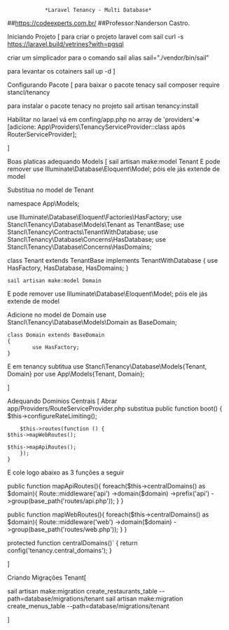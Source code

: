 				*Laravel Tenancy - Multi Database*

##https://codeexperts.com.br/ ##Professor:Nanderson Castro.

Iniciando Projeto [
para criar o projeto laravel com sail
	curl -s https://laravel.build/vetrines?with=pgsql

criar um simplicador para o comando sail
	alias sail="./vendor/bin/sail"

para levantar os cotainers 
	sail up -d 
]

Configurando Pacote [
para baixar o pacote tenacy
	sail composer require stancl/tenancy

para instalar o pacote tenacy no projeto
	sail artisan tenancy:install

Habilitar no larael
 vá em confing/app.php no array de 'providers'=>[adicione: App\Providers\TenancyServiceProvider::class após RouterServiceProvider];

]

Boas platicas adequando Models [ 
	sail artisan make:model Tenant
E pode remover use Illuminate\Database\Eloquent\Model; póis ele jás extende de model 

Substitua no model de Tenant

namespace App\Models;

use Illuminate\Database\Eloquent\Factories\HasFactory;
use Stancl\Tenancy\Database\Models\Tenant as TenantBase;
use Stancl\Tenancy\Contracts\TenantWithDatabase;
use Stancl\Tenancy\Database\Concerns\HasDatabase;
use Stancl\Tenancy\Database\Concerns\HasDomains;

class Tenant extends TenantBase implements TenantWithDatabase
{
    use HasFactory, HasDatabase, HasDomains;
}



	sail artisan make:model Domain
E pode remover use Illuminate\Database\Eloquent\Model; póis ele jás extende de model 

Adicione no model de Domain
	use Stancl\Tenancy\Database\Models\Domain as BaseDomain;

	class Domain extends BaseDomain
	{
    		use HasFactory;
	}

E em tenancy subtitua use Stancl\Tenancy\Database\Models\{Tenant, Domain} por
use App\Models\{Tenant, Domain};

]

Adequando Domínios Centrais [
Abrar app/Providers/RouteServiceProvider.php
substitua 
    public function boot()
    {
        $this->configureRateLimiting();

        $this->routes(function () {
	$this->mapWebRoutes();

	$this->mapApiRoutes();
        });
    }

 E cole logo abaixo as 3 funções a seguir

public function mapApiRoutes(){
	foreach($this->centralDomains() as $domain){
		Route::middleware('api')
		->domain($domain)
                ->prefix('api')
                ->group(base_path('routes/api.php'));
	}
}

public function mapWebRoutes(){	
	foreach($this->centralDomains() as $domain){
 		Route::middleware('web')
		->domain($domain)
                ->group(base_path('routes/web.php'));
	}
}

protected function centralDomains()`
{
	return config('tenancy.central_domains');
}

]

Criando Migrações Tenant[

sail artisan make:migration create_restaurants_table --path=database/migrations/tenant
sail artisan make:migration create_menus_table --path=database/migrations/tenant

]

